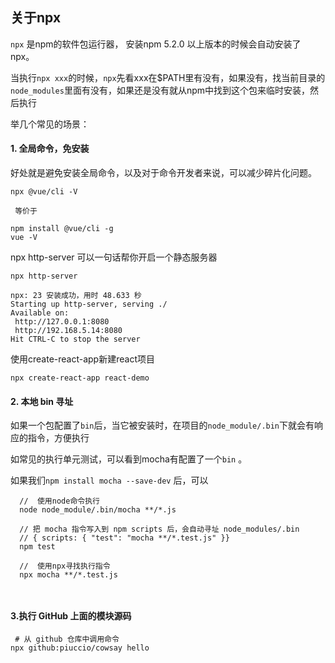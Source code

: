 ## 关于npx

`npx` 是npm的软件包运行器， 安装npm 5.2.0 以上版本的时候会自动安装了 npx。

当执行`npx xxx`的时候，`npx`先看xxx在$PATH里有没有，如果没有，找当前目录的`node_modules`里面有没有，如果还是没有就从npm中找到这个包来临时安装，然后执行

举几个常见的场景：

#### 1. 全局命令，免安装

好处就是避免安装全局命令，以及对于命令开发者来说，可以减少碎片化问题。

```
npx @vue/cli -V
 
 等价于

npm install @vue/cli -g
vue -V
```

npx http-server 可以一句话帮你开启一个静态服务器
 
 ```
npx http-server

npx: 23 安装成功，用时 48.633 秒
Starting up http-server, serving ./
Available on:
  http://127.0.0.1:8080
  http://192.168.5.14:8080
Hit CTRL-C to stop the server
 ```
 使用create-react-app新建react项目
 
 ```
 npx create-react-app react-demo
 ```

#### 2. 本地 bin 寻址

如果一个包配置了`bin`后，当它被安装时，在项目的`node_module/.bin`下就会有响应的指令，方便执行

如常见的执行单元测试，可以看到mocha有配置了一个`bin` 。

如果我们`npm install mocha --save-dev` 后，可以

```
  //  使用node命令执行
  node node_module/.bin/mocha **/*.js
  
  // 把 mocha 指令写入到 npm scripts 后，会自动寻址 node_modules/.bin
  // { scripts: { "test": "mocha **/*.test.js" }}
  npm test
  
  //  使用npx寻找执行指令
  npx mocha **/*.test.js
```
```
  
```

#### 3.执行 GitHub 上面的模块源码

```
 # 从 github 仓库中调用命令
npx github:piuccio/cowsay hello
```








